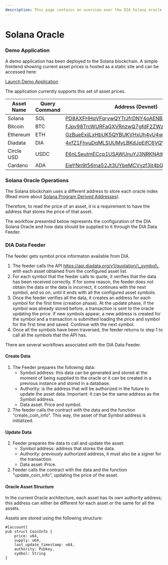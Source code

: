 ```yaml
---
description: This page contains an overview over the DIA Solana oracle.
---
```


# Solana Oracle

### Demo Application

A demo application has been deployed to the Solana blockchain. A simple frontend showing current asset prices is hosted as a static site and can be accessed here:

[Launch Demo Application](https://diadata-solanaoracle.netlify.app/)

The application currently supports this set of asset prices.

| Asset Name | Query Command | Address (Devnet)                                                                                                                                |
| ---------- | ------------- | ----------------------------------------------------------------------------------------------------------------------------------------------- |
| Solana     | SOL           | [PD8AXFHHqVFqrywQYTrJfrDNY4oAENBKSHq6ctQXPfa](https://explorer.solana.com/address/PD8AXFHHqVFqrywQYTrJfrDNY4oAENBKSHq6ctQXPfa?cluster=devnet)   |
| Bitcoin    | BTC           | [FJpv98TrcWURFaGXVRnzwQ7gfdF2ZWzKYeRo6Y3Jim9Z](https://explorer.solana.com/address/FJpv98TrcWURFaGXVRnzwQ7gfdF2ZWzKYeRo6Y3Jim9Z?cluster=devnet) |
| Ethereum   | ETH           | [GzBueExjjLxHbUK5QYBUKVHxUh4vU4wztKdtQ1UyejT3](https://explorer.solana.com/address/GzBueExjjLxHbUK5QYBUKVHxUh4vU4wztKdtQ1UyejT3?cluster=devnet) |
| Diadata    | DIA           | [4xfZ1FhvuDqMLSUUMyLBKdJpEjfC6VQYsnZqAFV182BR](https://explorer.solana.com/address/4xfZ1FhvuDqMLSUUMyLBKdJpEjfC6VQYsnZqAFV182BR?cluster=devnet) |
| Circle USD | USDC          | [E6nLSeutmECcp1USAWUnuYJ3NRKNAtKyv1SBMNLPRv5V](https://explorer.solana.com/address/E6nLSeutmECcp1USAWUnuYJ3NRKNAtKyv1SBMNLPRv5V?cluster=devnet) |
| Cardano    | ADA           | [EieYNn9t56ma52Jt3UYbeMCVyzf3jt4bGXE55gQJFRJK](https://explorer.solana.com/address/EieYNn9t56ma52Jt3UYbeMCVyzf3jt4bGXE55gQJFRJK?cluster=devnet) |

### Solana Oracle Operations

The Solana blockchain uses a different address to store each oracle index (Read more about [Solana Program Derived Addresses](https://docs.solana.com/developing/programming-model/calling-between-programs)).&#x20;

Therefore, to read the price of an asset, it is a requirement to have the address that stores the price of that asset.&#x20;

The workflow presented below represents the configuration of the DIA Solana Oracle and how data should be supplied to it through the DIA Data Feeder.

### DIA Data Feeder

The feeder gets symbol price informaton available from DIA.

1. The feeder calls the API https://api.diadata.org/v1/quotation/\_symbol\_ with each asset obtained from the configured asset list.
2. For each symbol that the feeder calls to quote, it verifies that the data has been received correctly. If for some reason, the feeder does not obtain the data or the data is incorrect, it continues with the next symbol, and so on, until it ends with all the configured asset symbols.
3. Once the feeder verifies all the data, it creates an address for each symbol for the first time (creation phase). At the update phase, if the symbol was already stored before, a transaction is sent to the oracle updating the price. If new symbols appear, a new address is created for the symbol and a transaction is submitted loading the price and symbol for the first time and saved. Continue with the next symbol.
4. Once all the symbols have been traversed, the feeder returns to step 1 to call all the symbols that the API has.

There are several workflows associated with the DIA Data Feeder.

#### Create Data

1. The Feeder prepares the following data:
   * Symbol address: this data can be generated and stored at the moment of being supplied to the oracle or it can be created in a previous instance and stored in a database.
   * Authority: is the address that will be authorized in the future to update the asset data. Important: it can be the same address as the Symbol address.
   * Data asset: Price and symbol.
2. The feeder calls the contract with the data and the function "create\_coin\_info". This way, the asset of that Symbol address is initialized.

#### Update Data

1. Feeder prepares the data to call and update the asset:
   * Symbol address: address that stores the data.
   * Authority: previously authorized address, it must also be a signer for the transaction.
   * Data asset: Price.
2. Feeder calls the contract with the data and the function "update\_coin\_info", updating the price of the asset.

#### Oracle Asset Structure

In the current Oracle architecture, each asset has its own authority address; this address can either be different for each asset or the same for all the assets.

Assets are stored using the following structure:

```
#[account]
pub struct CoinInfo {
    price: u64,
    supply: u64,
    last_update_timestamp: u64,
    authority: Pubkey,
    symbol: String
}
```
